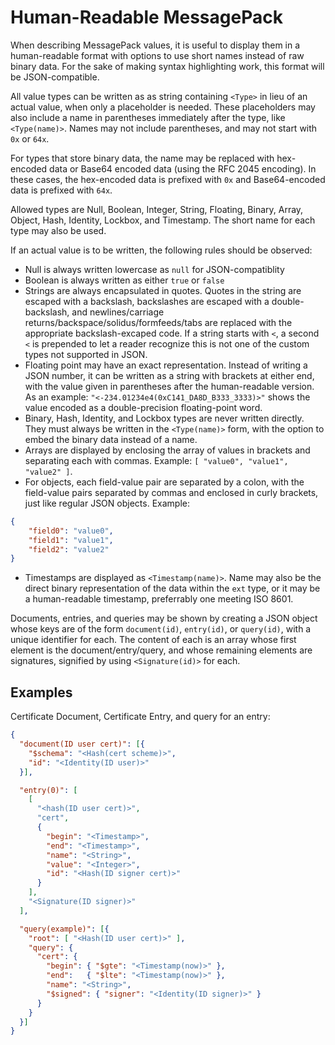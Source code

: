 # Human-Readable MessagePack #

When describing MessagePack values, it is useful to display them in a 
human-readable format with options to use short names instead of raw binary 
data. For the sake of making syntax highlighting work, this format will be 
JSON-compatible.

All value types can be written as as string containing `<Type>` in lieu of an 
actual value, when only a placeholder is needed. These placeholders may also 
include a name in parentheses immediately after the type, like `<Type(name)>`. 
Names may not include parentheses, and may not start with `0x` or `64x`.

For types that store binary data, the name may be replaced with hex-encoded data 
or Base64 encoded data (using the RFC 2045 encoding). In these cases, the 
hex-encoded data is prefixed with `0x` and Base64-encoded data is prefixed with 
`64x`.

Allowed types are Null, Boolean, Integer, String, Floating, Binary, Array, 
Object, Hash, Identity, Lockbox, and Timestamp. The short name for each type may 
also be used.

If an actual value is to be written, the following rules should be observed:

- Null is always written lowercase as `null` for JSON-compatiblity
- Boolean is always written as either `true` or `false`
- Strings are always encapsulated in quotes. Quotes in the string are escaped 
	with a backslash, backslashes are escaped with a double-backslash, and 
	newlines/carriage returns/backspace/solidus/formfeeds/tabs are replaced with 
	the appropriate backslash-excaped code. If a string starts with `<`, a second 
	`<` is prepended to let a reader recognize this is not one of the custom types 
	not supported in JSON.
- Floating point may have an exact representation. Instead of writing a JSON 
	number, it can be written as a string with brackets at either end, with the 
	value given in parentheses after the human-readable version. As an example:
	`"<-234.01234e4(0xC141_DA8D_B333_3333)>"` shows the value encoded as a 
	double-precision floating-point word.
- Binary, Hash, Identity, and Lockbox types are never written 
	directly. They must always be written in the `<Type(name)>` form, with the 
	option to embed the binary data instead of a name.
- Arrays are displayed by enclosing the array of values in brackets and 
	separating each with commas. Example: `[ "value0", "value1", "value2" ]`.
- For objects, each field-value pair are separated by a colon, with the 
	field-value pairs separated by commas and enclosed in curly brackets, just 
	like regular JSON objects. Example:
```json
{
	"field0": "value0",
	"field1": "value1",
	"field2": "value2"
}
```
- Timestamps are displayed as `<Timestamp(name)>`. Name may also be the direct 
	binary representation of the data within the `ext` type, or it may be a 
	human-readable timestamp, preferrably one meeting ISO 8601.

Documents, entries, and queries may be shown by creating a JSON object whose 
keys are of the form `document(id)`, `entry(id)`, or `query(id)`, with a unique 
identifier for each. The content of each is an array whose first element is the 
document/entry/query, and whose remaining elements are signatures, signified by 
using `<Signature(id)>` for each.

## Examples ##

Certificate Document, Certificate Entry, and query for an entry:

```json
{ 
  "document(ID user cert)": [{
    "$schema": "<Hash(cert scheme)>",
    "id": "<Identity(ID user)>"
  }],

  "entry(0)": [
    [
      "<hash(ID user cert)>",
      "cert",
      {
        "begin": "<Timestamp>",
        "end": "<Timestamp>",
        "name": "<String>",
        "value": "<Integer>",
        "id": "<Hash(ID signer cert)>"
      }
    ],
    "<Signature(ID signer)>"
  ],

  "query(example)": [{
    "root": [ "<Hash(ID user cert)>" ],
    "query": {
      "cert": {
        "begin": { "$gte": "<Timestamp(now)>" },
        "end":   { "$lte": "<Timestamp(now)>" },
        "name": "<String>",
        "$signed": { "signer": "<Identity(ID signer)>" }
      }
    }
  }]
}
```


